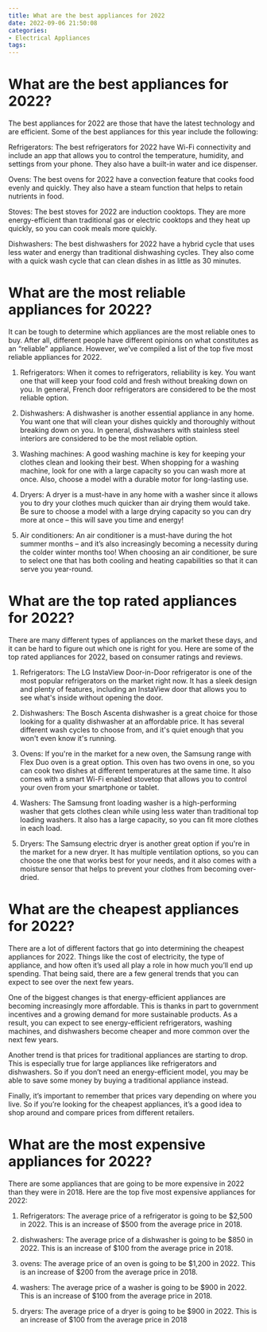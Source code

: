 ```yaml
---
title: What are the best appliances for 2022 
date: 2022-09-06 21:50:08
categories:
- Electrical Appliances
tags:
---
```



#  What are the best appliances for 2022? 

The best appliances for 2022 are those that have the latest technology and are efficient. Some of the best appliances for this year include the following:

Refrigerators: The best refrigerators for 2022 have Wi-Fi connectivity and include an app that allows you to control the temperature, humidity, and settings from your phone. They also have a built-in water and ice dispenser.

Ovens: The best ovens for 2022 have a convection feature that cooks food evenly and quickly. They also have a steam function that helps to retain nutrients in food.

Stoves: The best stoves for 2022 are induction cooktops. They are more energy-efficient than traditional gas or electric cooktops and they heat up quickly, so you can cook meals more quickly.

Dishwashers: The best dishwashers for 2022 have a hybrid cycle that uses less water and energy than traditional dishwashing cycles. They also come with a quick wash cycle that can clean dishes in as little as 30 minutes.

#  What are the most reliable appliances for 2022? 

It can be tough to determine which appliances are the most reliable ones to buy. After all, different people have different opinions on what constitutes as an “reliable” appliance. However, we’ve compiled a list of the top five most reliable appliances for 2022.

1. Refrigerators: When it comes to refrigerators, reliability is key. You want one that will keep your food cold and fresh without breaking down on you. In general, French door refrigerators are considered to be the most reliable option.

2. Dishwashers: A dishwasher is another essential appliance in any home. You want one that will clean your dishes quickly and thoroughly without breaking down on you. In general, dishwashers with stainless steel interiors are considered to be the most reliable option.

3. Washing machines: A good washing machine is key for keeping your clothes clean and looking their best. When shopping for a washing machine, look for one with a large capacity so you can wash more at once. Also, choose a model with a durable motor for long-lasting use.

4. Dryers: A dryer is a must-have in any home with a washer since it allows you to dry your clothes much quicker than air drying them would take. Be sure to choose a model with a large drying capacity so you can dry more at once – this will save you time and energy!

5. Air conditioners: An air conditioner is a must-have during the hot summer months – and it’s also increasingly becoming a necessity during the colder winter months too! When choosing an air conditioner, be sure to select one that has both cooling and heating capabilities so that it can serve you year-round.

#  What are the top rated appliances for 2022? 

There are many different types of appliances on the market these days, and it can be hard to figure out which one is right for you. Here are some of the top rated appliances for 2022, based on consumer ratings and reviews.

1. Refrigerators: The LG InstaView Door-in-Door refrigerator is one of the most popular refrigerators on the market right now. It has a sleek design and plenty of features, including an InstaView door that allows you to see what's inside without opening the door.

2. Dishwashers: The Bosch Ascenta dishwasher is a great choice for those looking for a quality dishwasher at an affordable price. It has several different wash cycles to choose from, and it's quiet enough that you won't even know it's running.

3. Ovens: If you're in the market for a new oven, the Samsung range with Flex Duo oven is a great option. This oven has two ovens in one, so you can cook two dishes at different temperatures at the same time. It also comes with a smart Wi-Fi enabled stovetop that allows you to control your oven from your smartphone or tablet.

4. Washers: The Samsung front loading washer is a high-performing washer that gets clothes clean while using less water than traditional top loading washers. It also has a large capacity, so you can fit more clothes in each load.

5. Dryers: The Samsung electric dryer is another great option if you're in the market for a new dryer. It has multiple ventilation options, so you can choose the one that works best for your needs, and it also comes with a moisture sensor that helps to prevent your clothes from becoming over-dried.

#  What are the cheapest appliances for 2022? 

There are a lot of different factors that go into determining the cheapest appliances for 2022. Things like the cost of electricity, the type of appliance, and how often it’s used all play a role in how much you’ll end up spending. That being said, there are a few general trends that you can expect to see over the next few years.

One of the biggest changes is that energy-efficient appliances are becoming increasingly more affordable. This is thanks in part to government incentives and a growing demand for more sustainable products. As a result, you can expect to see energy-efficient refrigerators, washing machines, and dishwashers become cheaper and more common over the next few years.

Another trend is that prices for traditional appliances are starting to drop. This is especially true for large appliances like refrigerators and dishwashers. So if you don’t need an energy-efficient model, you may be able to save some money by buying a traditional appliance instead.

Finally, it’s important to remember that prices vary depending on where you live. So if you’re looking for the cheapest appliances, it’s a good idea to shop around and compare prices from different retailers.

#  What are the most expensive appliances for 2022?

There are some appliances that are going to be more expensive in 2022 than they were in 2018. Here are the top five most expensive appliances for 2022:

1. Refrigerators: The average price of a refrigerator is going to be $2,500 in 2022. This is an increase of $500 from the average price in 2018.

2. dishwashers: The average price of a dishwasher is going to be $850 in 2022. This is an increase of $100 from the average price in 2018.

3. ovens: The average price of an oven is going to be $1,200 in 2022. This is an increase of $200 from the average price in 2018.

4. washers: The average price of a washer is going to be $900 in 2022. This is an increase of $100 from the average price in 2018.

5. dryers: The average price of a dryer is going to be $900 in 2022. This is an increase of $100 from the average price in 2018